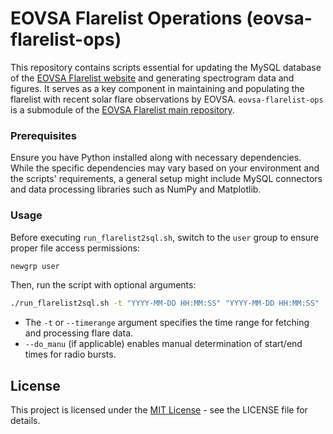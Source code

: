 # EOVSA Flarelist Operations (eovsa-flarelist-ops)

This repository contains scripts essential for updating the MySQL database of the [EOVSA Flarelist website](http://www.ovsa.njit.edu/flarelist) and generating spectrogram data and figures. It serves as a key component in maintaining and populating the flarelist with recent solar flare observations by EOVSA. `eovsa-flarelist-ops` is a submodule of the [EOVSA Flarelist main repository](https://github.com/ovro-eovsa/eovsa-flarelist).


### Prerequisites

Ensure you have Python installed along with necessary dependencies. While the specific dependencies may vary based on your environment and the scripts' requirements, a general setup might include MySQL connectors and data processing libraries such as NumPy and Matplotlib.

### Usage

Before executing `run_flarelist2sql.sh`, switch to the `user` group to ensure proper file access permissions:

```bash
newgrp user
```

Then, run the script with optional arguments:

```bash
./run_flarelist2sql.sh -t "YYYY-MM-DD HH:MM:SS" "YYYY-MM-DD HH:MM:SS"
```

- The `-t` or `--timerange` argument specifies the time range for fetching and processing flare data.
- `--do_manu` (if applicable) enables manual determination of start/end times for radio bursts.

## License

This project is licensed under the [MIT License](LICENSE.md) - see the LICENSE file for details.

